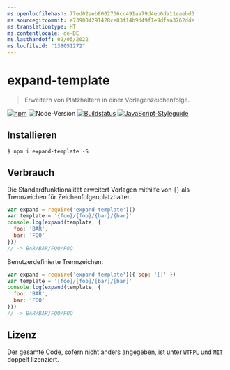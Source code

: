 ```yaml
---
ms.openlocfilehash: 77ed02aeb8002736cc491aa79d4eb6da11eaebd3
ms.sourcegitcommit: e739004291428ce83f14b9d49f1e9dfaa3762dde
ms.translationtype: HT
ms.contentlocale: de-DE
ms.lasthandoff: 02/05/2022
ms.locfileid: "138051272"
---
```

# <a name="expand-template"></a>expand-template

> Erweitern von Platzhaltern in einer Vorlagenzeichenfolge.

[![npm](https://img.shields.io/npm/v/expand-template.svg)](https://www.npmjs.com/package/expand-template)
![Node-Version](https://img.shields.io/node/v/expand-template.svg)
[![Buildstatus](https://travis-ci.org/ralphtheninja/expand-template.svg?branch=master)](https://travis-ci.org/ralphtheninja/expand-template)
[![JavaScript-Styleguide](https://img.shields.io/badge/code_style-standard-brightgreen.svg)](https://standardjs.com)

## <a name="install"></a>Installieren

```
$ npm i expand-template -S
```

## <a name="usage"></a>Verbrauch

Die Standardfunktionalität erweitert Vorlagen mithilfe von `{}` als Trennzeichen für Zeichenfolgenplatzhalter.

```js
var expand = require('expand-template')()
var template = '{foo}/{foo}/{bar}/{bar}'
console.log(expand(template, {
  foo: 'BAR',
  bar: 'FOO'
}))
// -> BAR/BAR/FOO/FOO
```

Benutzerdefinierte Trennzeichen:

```js
var expand = require('expand-template')({ sep: '[]' })
var template = '[foo]/[foo]/[bar]/[bar]'
console.log(expand(template, {
  foo: 'BAR',
  bar: 'FOO'
}))
// -> BAR/BAR/FOO/FOO
```

## <a name="license"></a>Lizenz
Der gesamte Code, sofern nicht anders angegeben, ist unter [`WTFPL`](http://www.wtfpl.net/txt/copying/) und [`MIT`](https://opensource.org/licenses/MIT) doppelt lizenziert.
